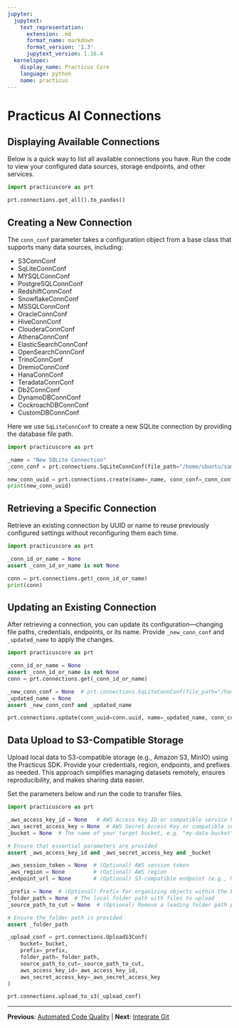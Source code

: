 ```yaml
---
jupyter:
  jupytext:
    text_representation:
      extension: .md
      format_name: markdown
      format_version: '1.3'
      jupytext_version: 1.16.4
  kernelspec:
    display_name: Practicus Core
    language: python
    name: practicus
---
```


# Practicus AI Connections



## Displaying Available Connections

Below is a quick way to list all available connections you have. Run the code
to view your configured data sources, storage endpoints, and other services.

```python
import practicuscore as prt

prt.connections.get_all().to_pandas()
```

## Creating a New Connection

The `conn_conf` parameter takes a configuration object from a base class that 
supports many data sources, including:

- S3ConnConf
- SqLiteConnConf
- MYSQLConnConf
- PostgreSQLConnConf
- RedshiftConnConf
- SnowflakeConnConf
- MSSQLConnConf
- OracleConnConf
- HiveConnConf
- ClouderaConnConf
- AthenaConnConf
- ElasticSearchConnConf
- OpenSearchConnConf
- TrinoConnConf
- DremioConnConf
- HanaConnConf
- TeradataConnConf
- Db2ConnConf
- DynamoDBConnConf
- CockroachDBConnConf
- CustomDBConnConf

Here we use `SqLiteConnConf` to create a new SQLite connection by providing
the database file path.

```python
import practicuscore as prt

_name = "New SQLite Connection"
_conn_conf = prt.connections.SqLiteConnConf(file_path="/home/ubuntu/samples/chinook.db")

new_conn_uuid = prt.connections.create(name=_name, conn_conf=_conn_conf)
print(new_conn_uuid)

```

## Retrieving a Specific Connection

Retrieve an existing connection by UUID or name to reuse previously configured
settings without reconfiguring them each time.

```python
import practicuscore as prt

_conn_id_or_name = None
assert _conn_id_or_name is not None

conn = prt.connections.get(_conn_id_or_name)
print(conn)
```

## Updating an Existing Connection

After retrieving a connection, you can update its configuration—changing 
file paths, credentials, endpoints, or its name. Provide `_new_conn_conf` 
and `_updated_name` to apply the changes.

```python
import practicuscore as prt

_conn_id_or_name = None
assert _conn_id_or_name is not None
conn = prt.connections.get(_conn_id_or_name)

_new_conn_conf = None  # prt.connections.SqLiteConnConf(file_path="/home/ubuntu/samples/chinook.db")
_updated_name = None
assert _new_conn_conf and _updated_name

prt.connections.update(conn_uuid=conn.uuid, name=_updated_name, conn_conf=_new_conn_conf)
```

## Data Upload to S3-Compatible Storage

Upload local data to S3-compatible storage (e.g., Amazon S3, MinIO) using the Practicus SDK.
Provide your credentials, region, endpoints, and prefixes as needed. This approach simplifies
managing datasets remotely, ensures reproducibility, and makes sharing data easier.

Set the parameters below and run the code to transfer files.

```python
import practicuscore as prt

_aws_access_key_id = None   # AWS Access Key ID or compatible service key
_aws_secret_access_key = None  # AWS Secret Access Key or compatible service secret
_bucket = None  # The name of your target bucket, e.g. "my-data-bucket"

# Ensure that essential parameters are provided
assert _aws_access_key_id and _aws_secret_access_key and _bucket

_aws_session_token = None  # (Optional) AWS session token
_aws_region = None         # (Optional) AWS region
_endpoint_url = None       # (Optional) S3-compatible endpoint (e.g., MinIO)

_prefix = None  # (Optional) Prefix for organizing objects within the bucket
_folder_path = None  # The local folder path with files to upload
_source_path_to_cut = None  # (Optional) Remove a leading folder path portion from object keys

# Ensure the folder path is provided
assert _folder_path

_upload_conf = prt.connections.UploadS3Conf(
    bucket=_bucket,
    prefix=_prefix,
    folder_path=_folder_path,
    source_path_to_cut=_source_path_to_cut,
    aws_access_key_id=_aws_access_key_id,
    aws_secret_access_key=_aws_secret_access_key
)

prt.connections.upload_to_s3(_upload_conf)
```


---

**Previous**: [Automated Code Quality](improve-code-quality/automated-code-quality.md) | **Next**: [Integrate Git](integrate-git.md)
